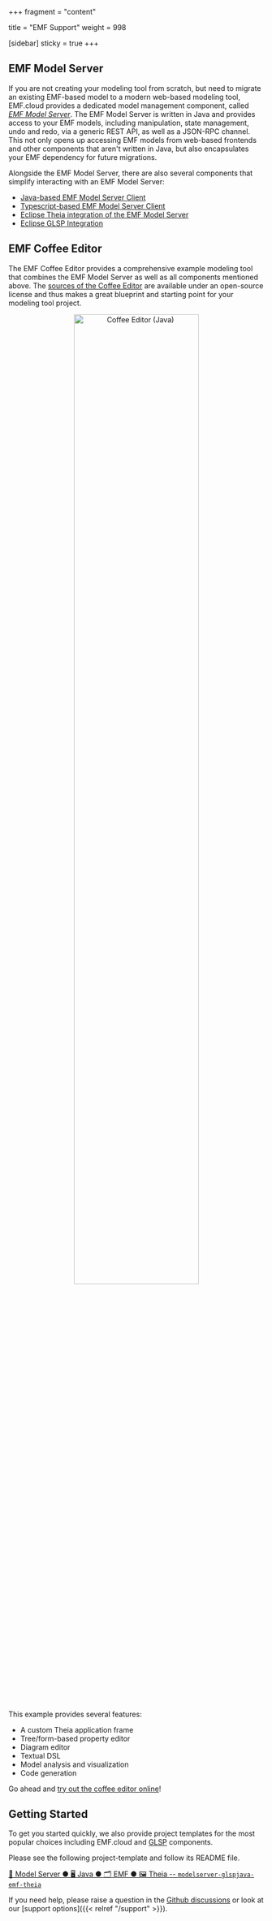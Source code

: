 +++
fragment = "content"

title = "EMF Support"
weight = 998

[sidebar]
  sticky = true
+++

## EMF Model Server

If you are not creating your modeling tool from scratch, but need to migrate an existing EMF-based model to a modern web-based modeling tool, EMF.cloud provides a dedicated model management component, called [*EMF Model Server*](https://github.com/eclipse-emfcloud/emfcloud-modelserver). The EMF Model Server is written in Java and provides access to your EMF models, including manipulation, state management, undo and redo, via a generic REST API, as well as a JSON-RPC channel.
This not only opens up accessing EMF models from web-based frontends and other components that aren't written in Java, but also encapsulates your EMF dependency for future migrations.

Alongside the EMF Model Server, there are also several components that simplify interacting with an EMF Model Server:
  * [Java-based EMF Model Server Client](https://github.com/eclipse-emfcloud/emfcloud-modelserver)
  * [Typescript-based EMF Model Server Client](https://www.npmjs.com/package/@eclipse-emfcloud/modelserver-client)
  * [Eclipse Theia integration of the EMF Model Server](https://github.com/eclipse-emfcloud/emfcloud-modelserver-theia)
  * [Eclipse GLSP Integration](https://github.com/eclipse-emfcloud/modelserver-glsp-integration)

## EMF Coffee Editor

The EMF Coffee Editor provides a comprehensive example modeling tool that combines the EMF Model Server as well as all components mentioned above.
The [sources of the Coffee Editor](https://github.com/eclipsesource/coffee-editor) are available under an open-source license and thus makes a great blueprint and starting point for your modeling tool project.

<div style="text-align:center; margin-bottom:20px">
  <img src="../../images/coffeeeditordemo.gif" alt="Coffee Editor (Java)" width="70%" />
</div>

This example provides several features:
* A custom Theia application frame
* Tree/form-based property editor
* Diagram editor
* Textual DSL
* Model analysis and visualization
* Code generation

Go ahead and [try out the coffee editor online](https://eclipsesource.com/coffee-editor)!

## Getting Started

To get you started quickly, we also provide project templates for the most popular choices including EMF.cloud and [GLSP](https://www.eclipse.dev/glsp/documentation/gettingstarted/) components.

Please see the following project-template and follow its README file.

[💾 Model Server ● 🖥️ Java ● 🗂️ EMF ● 🖼️ Theia -- `modelserver-glspjava-emf-theia`](https://github.com/eclipse-emfcloud/modelserver-glsp-integration/tree/main/project-templates/modelserver-glspjava-emf-theia)

If you need help, please raise a question in the [Github discussions](https://github.com/eclipse-emfcloud/emfcloud/discussions) or look at our [support options]({{< relref  "/support" >}}).
